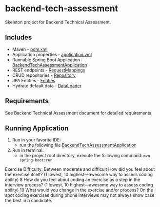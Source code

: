 # backend-tech-assessment

Skeleton project for Backend Technical Assessment.

Includes
--------
- Maven - [pom.xml](pom.xml)
- Application properties - [application.yml](src/main/resources/application.yml)
- Runnable Spring Boot Application - [BackendTechAssessmentApplication](src/main/java/com/intuit/cg/backendtechassessment/BackendTechAssessmentApplication.java)
- REST endpoints - [RequestMappings](src/main/java/com/intuit/cg/backendtechassessment/controller/requestmappings/RequestMappings.java)
- CRUD repositories - [Repository](src/main/java/com/intuit/cg/backendtechassessment/repository/BidRepository.java)
- JPA Entities - [Entities](src/main/java/com/intuit/cg/backendtechassessment/entity/Bid.java)
- Hydrate default data - [DataLoader](src/main/java/com/intuit/cg/backendtechassessment/loader/DataLoader.java)

Requirements
------------
See Backend Technical Assessment document for detailed requirements.

Running Application
------------
1. Run in your favorite IDE:
    - run the following file [BackendTechAssessmentApplication](src/main/java/com/intuit/cg/backendtechassessment/BackendTechAssessmentApplication.java)
2. Run in terminal:
    - in the project root directory, execute the following command: `mvn spring-boot:run`
    
Exercise Difficulty: 
Between moderate and difficult
How did you feel about the exercise itself? (1 lowest, 10 highest—awesome way to assess coding ability)
8
How do you feel about coding an exercise as a step in the interview process?  (1 lowest, 10 highest—awesome way to assess coding ability)
10
What would you change in the exercise and/or process?
On the spot coding exercises during phone interviews may not always 
show case the best in a candidate.
      